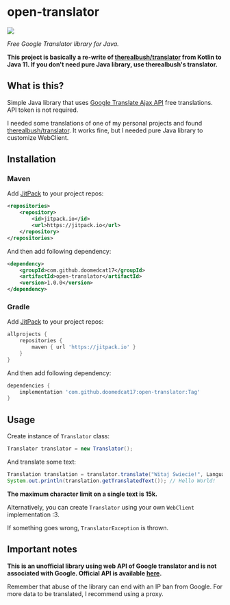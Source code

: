 # open-translator
[![](https://jitpack.io/v/doomedcat17/open-translator.svg)](https://jitpack.io/#doomedcat17/open-translator)

*Free Google Translator library for Java.*

**This project is basically a re-write of [therealbush/translator](https://github.com/therealbush/translator) from Kotlin to Java 11.
If you don't need pure Java library, use therealbush's translator.**

## What is this?
Simple Java library that uses [Google Translate Ajax API](https://translate.google.com/) free translations. API token is not required.

I needed some translations of one of my personal projects and found [therealbush/translator](https://github.com/therealbush/translator).
It works fine, but I needed pure Java library to customize WebClient. 

## Installation
### Maven
Add [JitPack](https://jitpack.io/) to your project repos:
```xml
<repositories>
    <repository>
        <id>jitpack.io</id>
        <url>https://jitpack.io</url>
    </repository>
</repositories>
```
And then add following dependency:
```xml
<dependency>
    <groupId>com.github.doomedcat17</groupId>
    <artifactId>open-translator</artifactId>
    <version>1.0.0</version>
</dependency>
```
### Gradle
Add [JitPack](https://jitpack.io/) to your project repos:
```gradle
allprojects {
    repositories {
        maven { url 'https://jitpack.io' }
    }
}
```
And then add following dependency:
```gradle
dependencies {
    implementation 'com.github.doomedcat17:open-translator:Tag'
}
```
## Usage
Create instance of `Translator` class:
```java
Translator translator = new Translator();
```
And translate some text:
```java
Translation translation = translator.translate("Witaj Świecie!", Language.ENGLISH);
System.out.println(translation.getTranslatedText()); // Hello World!
```
**The maximum character limit on a single text is 15k.**

Alternatively, you can create `Translator` using your own `WebClient` implementation :3.

If something goes wrong, `TranslatorException` is thrown.

## Important notes
**This is an unofficial library using web API of Google translator and is not associated with Google. Official API is available [here](https://cloud.google.com/translate/docs).**

Remember that abuse of the library can end with an IP ban from Google. For more data to be translated, I recommend using a proxy.




